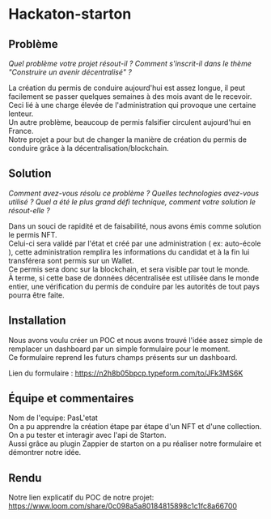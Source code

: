 # Hackaton-starton
## Problème
*Quel problème votre projet résout-il ? Comment s'inscrit-il dans le thème "Construire un avenir décentralisé" ?*

La création du permis de conduire aujourd'hui est assez longue, il peut facilement se passer quelques semaines à des mois avant de le recevoir.<br/>
Ceci lié à une charge élevée de l'administration qui provoque une certaine lenteur.<br/>
Un autre problème, beaucoup de permis falsifier circulent aujourd'hui en France.<br/>
Notre projet a pour but de changer la manière de création du permis de conduire grâce à la décentralisation/blockchain.<br/>

## Solution
*Comment avez-vous résolu ce problème ? Quelles technologies avez-vous utilisé ? Quel a été le plus grand défi technique, comment votre solution le résout-elle ?*

Dans un souci de rapidité et de faisabilité, nous avons émis comme solution le permis NFT.<br/>
Celui-ci sera validé par l'état et créé par une administration ( ex: auto-école ), cette administration remplira les informations du candidat et à la fin lui transférera sont permis sur un Wallet.<br/>
Ce permis sera donc sur la blockchain, et sera visible par tout le monde.<br/>
À terme, si cette base de données décentralisée est utilisée dans le monde entier, une vérification du permis de conduire par les autorités de tout pays pourra être faite.

## Installation
Nous avons voulu créer un POC et nous avons trouvé l'idée assez simple de remplacer un dashboard par un simple formulaire pour le moment.<br/>
Ce formulaire reprend les futurs champs présents sur un dashboard.

Lien du formulaire : https://n2h8b05bpcp.typeform.com/to/JFk3MS6K

## Équipe et commentaires

Nom de l'equipe: PasL'etat<br/>
On a pu apprendre la création étape par étape d'un NFT et d'une collection.<br/>
On a pu tester et interagir avec l'api de Starton.<br/>
Aussi grâce au plugin Zappier de starton on a pu réaliser notre formulaire et démontrer notre idée.<br/>

## Rendu
Notre lien explicatif du POC de notre projet:<br/>
https://www.loom.com/share/0c098a5a80184815898c1c1fc8a66700